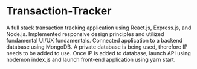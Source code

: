 # Transaction-Tracker
A full stack transaction tracking application using React.js, Express.js, and Node.js.
Implemented responsive design principles and utilized fundamental UI/UX fundamentals.
Connected application to a backend database using MongoDB.
A private database is being used, therefore IP needs to be added to use.
Once IP is added to database, launch API using nodemon index.js and launch front-end application using yarn start.
